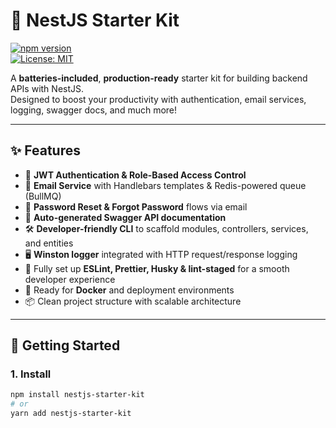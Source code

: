 # 🚀 NestJS Starter Kit

[![npm version](https://img.shields.io/npm/v/nestjs-starter-kit.svg)](https://www.npmjs.com/package/nestjs-starter-kit)  
[![License: MIT](https://img.shields.io/badge/License-MIT-yellow.svg)](https://opensource.org/licenses/MIT)

A **batteries-included**, **production-ready** starter kit for building backend APIs with NestJS.  
Designed to boost your productivity with authentication, email services, logging, swagger docs, and much more!

---

## ✨ Features

- 🔐 **JWT Authentication & Role-Based Access Control**  
- 📧 **Email Service** with Handlebars templates & Redis-powered queue (BullMQ)  
- 🔄 **Password Reset & Forgot Password** flows via email  
- 📜 **Auto-generated Swagger API documentation**  
- 🛠 **Developer-friendly CLI** to scaffold modules, controllers, services, and entities  
- 🖥 **Winston logger** integrated with HTTP request/response logging  
- 🎨 Fully set up **ESLint, Prettier, Husky & lint-staged** for a smooth developer experience  
- 🐳 Ready for **Docker** and deployment environments  
- 📦 Clean project structure with scalable architecture  

---

## 🚀 Getting Started

### 1. Install

```bash
npm install nestjs-starter-kit
# or
yarn add nestjs-starter-kit
